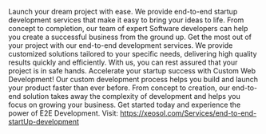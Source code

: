 Launch your dream project with ease. We provide end-to-end startup development services that make it easy to bring your ideas to life. From concept to completion, our team of expert Software developers can help you create a successful business from the ground up. Get the most out of your project with our end-to-end development services. We provide customized solutions tailored to your specific needs, delivering high quality results quickly and efficiently. With us, you can rest assured that your project is in safe hands. Accelerate your startup success with Custom Web Development! Our custom development process helps you build and launch your product faster than ever before. From concept to creation, our end-to-end solution takes away the complexity of development and helps you focus on growing your business. Get started today and experience the power of E2E Development.
Visit: https://xeosol.com/Services/end-to-end-startUp-development
